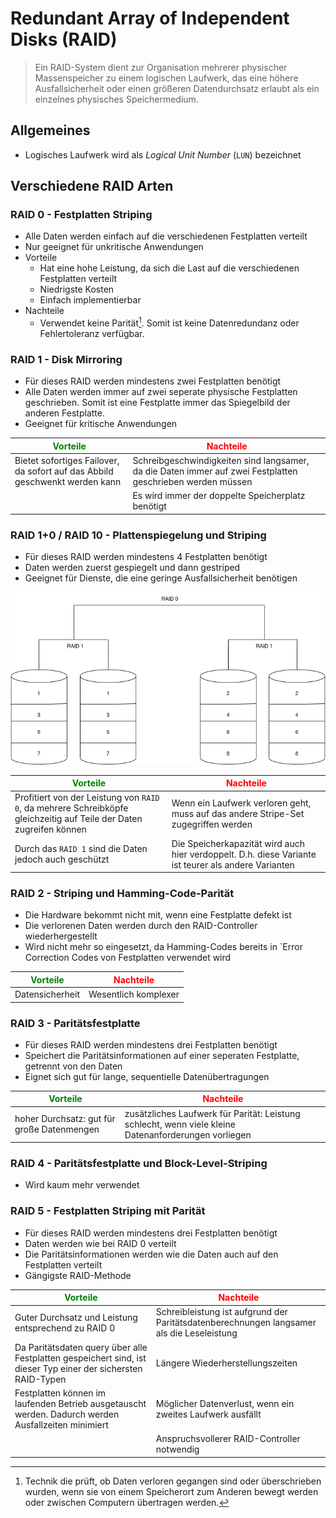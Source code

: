 # Redundant Array of Independent Disks (RAID)

> Ein RAID-System dient zur Organisation mehrerer physischer Massenspeicher zu einem logischen
> Laufwerk, das eine höhere Ausfallsicherheit oder einen größeren Datendurchsatz erlaubt als ein
> einzelnes physisches Speichermedium.

## Allgemeines

* Logisches Laufwerk wird als *Logical Unit Number* (`LUN`) bezeichnet

## Verschiedene RAID Arten

### RAID 0 - Festplatten Striping

* Alle Daten werden einfach auf die verschiedenen Festplatten verteilt
* Nur geeignet für unkritische Anwendungen
* Vorteile
    - Hat eine hohe Leistung, da sich die Last auf die verschiedenen Festplatten verteilt
    - Niedrigste Kosten
    - Einfach implementierbar
* Nachteile
    - Verwendet keine Parität[^1]. Somit ist keine Datenredundanz oder Fehlertoleranz verfügbar.

### RAID 1 - Disk Mirroring

* Für dieses RAID werden mindestens zwei Festplatten benötigt
* Alle Daten werden immer auf zwei seperate physische Festplatten geschrieben. Somit ist eine
  Festplatte immer das Spiegelbild der anderen Festplatte.
* Geeignet für kritische Anwendungen

| <span style="color: green">Vorteile</span>                                  | <span style="color: red">Nachteile</span>                                                                  |
| -                                                                           | -                                                                                                          |
| Bietet sofortiges Failover, da sofort auf das Abbild geschwenkt werden kann | Schreibgeschwindigkeiten sind langsamer, da die Daten immer auf zwei Festplatten geschrieben werden müssen |
|                                                                             | Es wird immer der doppelte Speicherplatz benötigt                                                          |

### RAID 1+0 / RAID 10 - Plattenspiegelung und Striping

- Für dieses RAID werden mindestens 4 Festplatten benötigt
- Daten werden zuerst gespiegelt und dann gestriped
- Geeignet für Dienste, die eine geringe Ausfallsicherheit benötigen

![RAID 10](../img/RAID10.png)

| <span style="color: green">Vorteile</span>                                                                          | <span style="color: red">Nachteile</span>                                                            |
| -                                                                                                                   | -                                                                                                    |
| Profitiert von der Leistung von `RAID 0`, da mehrere Schreibköpfe gleichzeitig auf Teile der Daten zugreifen können | Wenn ein Laufwerk verloren geht, muss auf das andere Stripe-Set zugegriffen werden                   |
| Durch das `RAID 1` sind die Daten jedoch auch geschützt                                                             | Die Speicherkapazität wird auch hier verdoppelt. D.h. diese Variante ist teurer als andere Varianten |

### RAID 2 - Striping und Hamming-Code-Parität

* Die Hardware bekommt nicht mit, wenn eine Festplatte defekt ist
* Die verlorenen Daten werden durch den RAID-Controller wiederhergestellt
* Wird nicht mehr so eingesetzt, da Hamming-Codes bereits in `Error Correction Codes von Festplatten
  verwendet wird

| <span style="color: green">Vorteile</span> | <span style="color: red">Nachteile</span> |
| -                                          | -                                         |
| Datensicherheit                            | Wesentlich komplexer                      |

### RAID 3 - Paritätsfestplatte

* Für dieses RAID werden mindestens drei Festplatten benötigt
* Speichert die Paritätsinformationen auf einer seperaten Festplatte, getrennt von den Daten
* Eignet sich gut für lange, sequentielle Datenübertragungen

| <span style="color: green">Vorteile</span> | <span style="color: red">Nachteile</span>                                                            |
| -                                          | -                                                                                                    |
| hoher Durchsatz: gut für große Datenmengen | zusätzliches Laufwerk für Parität: Leistung schlecht, wenn viele kleine Datenanforderungen vorliegen |

### RAID 4 - Paritätsfestplatte und Block-Level-Striping

* Wird kaum mehr verwendet

### RAID 5 - Festplatten Striping mit Parität

* Für dieses RAID werden mindestens drei Festplatten benötigt
* Daten werden wie bei RAID 0 verteilt
* Die Paritätsinformationen werden wie die Daten auch auf den Festplatten verteilt
* Gängigste RAID-Methode

| <span style="color: green">Vorteile</span>                                                                    | <span style="color: red">Nachteile</span>                                                 |
| -                                                                                                             | -                                                                                         |
| Guter Durchsatz und Leistung entsprechend zu RAID 0                                                           | Schreibleistung ist aufgrund der Paritätsdatenberechnungen langsamer als die Leseleistung |
| Da Paritätsdaten query über alle Festplatten gespeichert sind, ist dieser Typ einer der sichersten RAID-Typen | Längere Wiederherstellungszeiten                                                          |
| Festplatten können im laufenden Betrieb ausgetauscht werden. Dadurch werden Ausfallzeiten minimiert           | Möglicher Datenverlust, wenn ein zweites Laufwerk ausfällt                                |
|                                                                                                               | Anspruchsvollerer RAID-Controller notwendig                                               |

[^1]: Technik die prüft, ob Daten verloren gegangen sind oder überschrieben wurden, wenn sie von
einem Speicherort zum Anderen bewegt werden oder zwischen Computern übertragen werden.
